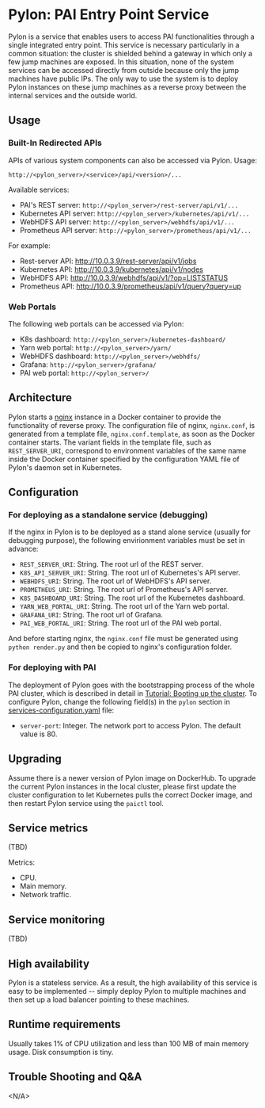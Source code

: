 # Pylon: PAI Entry Point Service

Pylon is a service that enables users to access PAI functionalities through a single integrated entry point. This service is necessary particularly in a common situation: the cluster is shielded behind a gateway in which only a few jump machines are exposed. In this situation, none of the system services can be accessed directly from outside because only the jump machines have public IPs. The only way to use the system is to deploy Pylon instances on these jump machines as a reverse proxy between the internal services and the outside world.

## Usage

### Built-In Redirected APIs

APIs of various system components can also be accessed via Pylon. Usage:

```
http://<pylon_server>/<service>/api/<version>/...
```

Available services:

- PAI's REST server: `http://<pylon_server>/rest-server/api/v1/...`
- Kubernetes API server: `http://<pylon_server>/kubernetes/api/v1/...`
- WebHDFS API server: `http://<pylon_server>/webhdfs/api/v1/...`
- Prometheus API server: `http://<pylon_server>/prometheus/api/v1/...`

For example:

- Rest-server API: http://10.0.3.9/rest-server/api/v1/jobs
- Kubernetes API: http://10.0.3.9/kubernetes/api/v1/nodes
- WebHDFS API: http://10.0.3.9/webhdfs/api/v1/?op=LISTSTATUS
- Prometheus API: http://10.0.3.9/prometheus/api/v1/query?query=up

### Web Portals

The following web portals can be accessed via Pylon:

- K8s dashboard: `http://<pylon_server>/kubernetes-dashboard/`
- Yarn web portal: `http://<pylon_server>/yarn/`
- WebHDFS dashboard: `http://<pylon_server>/webhdfs/`
- Grafana: `http://<pylon_server>/grafana/`
- PAI web portal: `http://<pylon_server>/`

## Architecture

Pylon starts a [nginx](http://nginx.org/) instance in a Docker container to provide the functionality of reverse proxy. The configuration file of nginx, `nginx.conf`, is generated from a template file, `nginx.conf.template`, as soon as the Docker container starts. The variant fields in the template file, such as `REST_SERVER_URI`, correspond to environment variables of the same name inside the Docker container specified by the configuration YAML file of Pylon's daemon set in Kubernetes.

## Configuration

### For deploying as a standalone service (debugging)

If the nginx in Pylon is to be deployed as a stand alone service (usually for debugging purpose), the following envirionment variables must be set in advance:
  - `REST_SERVER_URI`: String. The root url of the REST server.
  - `K8S_API_SERVER_URI`: String. The root url of Kubernetes's API server.
  - `WEBHDFS_URI`: String. The root url of WebHDFS's API server.
  - `PROMETHEUS_URI`: String. The root url of Prometheus's API server.
  - `K8S_DASHBOARD_URI`: String. The root url of the Kubernetes dashboard.
  - `YARN_WEB_PORTAL_URI`: String. The root url of the Yarn web portal.
  - `GRAFANA_URI`: String. The root url of Grafana.
  - `PAI_WEB_PORTAL_URI`: String. The root url of the PAI web portal.

And before starting nginx, the `nginx.conf` file must be generated using `python render.py` and then be copied to nginx's configuration folder.

### For deploying with PAI

The deployment of Pylon goes with the bootstrapping process of the whole PAI cluster, which is described in detail in [Tutorial: Booting up the cluster](https://github.com/Microsoft/pai/blob/master/pai-management/doc/cluster-bootup.md). To configure Pylon, change the following field(s) in the `pylon` section in [services-configuration.yaml](../cluster-configuration/services-configuration.yaml) file:

* `server-port`: Integer. The network port to access Pylon. The default value is 80.


## Upgrading

Assume there is a newer version of Pylon image on DockerHub. To upgrade the current Pylon instances in the local cluster, please first update the cluster configuration to let Kubernetes pulls the correct Docker image, and then restart Pylon service using the `paictl` tool.

## Service metrics

(TBD)

Metrics:
  - CPU.
  - Main memory.
  - Network traffic.

## Service monitoring

(TBD)

## High availability

Pylon is a stateless service. As a result, the high availability of this service is easy to be implemented -- simply deploy Pylon to multiple machines and then set up a load balancer pointing to these machines.

## Runtime requirements

Usually takes 1% of CPU utilization and less than 100 MB of main memory usage. Disk consumption is tiny.

## Trouble Shooting and Q&A

<N/A>
